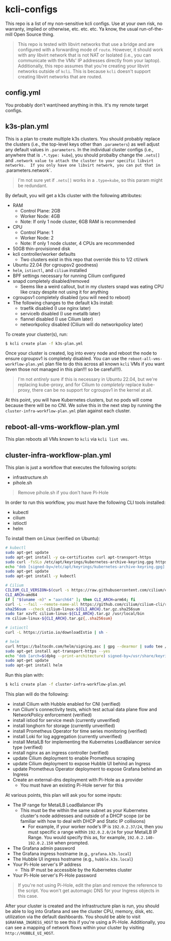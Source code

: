 # kcli-configs

This repo is a list of my non-sensitive kcli configs.  Use at
your own risk, no warranty, implied or otherwise, etc. etc. etc.  Ya
know, the usual run-of-the-mill Open Source thing.

> This repo is tested with libvirt networks that use a bridge and are
> configured with a forwarding mode of `route`.  However, it should work
> with any libvirt network that is not NAT or Isolated (i.e., you can
> communicate with the VMs' IP addresses directly from your laptop).
> Additionally, this repo assumes that you're creating your libvirt
> networks outside of `kcli`.  This is because `kcli` doesn't support
> creating libvirt networks that are routed.

## config.yml

You probably don't want/need anything in this.  It's my remote target
configs.

## k3s-plan.yml

This is a plan to create multiple k3s clusters.  You should probably
replace the clusters (i.e., the top-level keys other than `.parameters`)
as well adjust any default values in `.parameters`.  In the individual
cluster configs (i.e., anywhere that is `.*.type: kube`), you should
probalby change the `.nets[]` and `.network value to attach the cluster
to your specific libvirt networks.  If you only have one libvirt
network, you can put that in `.parameters.network`.

> I'm not sure yet if `.nets[]` works in a `.type=kube`, so this param
> might be redundant.

By default, you will get a k3s cluster with the following attributes:
* RAM
  * Control Plane: 2GB
  * Worker Node: 4GB
  * Note: If only 1 node cluster, 6GB RAM is recommended
* CPU
  * Control Plane: 1
  * Worker Node: 2
  * Note: If only 1 node cluster, 4 CPUs are recommended
* 50GB thin-provisioned disk
* kcli controller/worker defaults
  * Two clusters exist in this repo that override this to 1/2 ctl/wrk
* Ubuntu 22.04 (for cgroupsv2 goodness)
* `helm`, `istioctl`, and `cilium` installed
* BPF settings necessary for running Cilium configured
* snapd completely disabled/removed
  * Seems like a weird callout, but in my clusters snapd was eating CPU
    like crazy despite not using it for anything
* cgroupsv1 completely disabled (you will need to reboot)
* The following changes to the default k3s install:
  * traefik disabled (I use nginx later)
  * servicelb disabled (I use metallb later)
  * flannel disabled (I use Cilium later)
  * networkpolicy disabled (Cilium will do networkpolicy later)

To create your cluster(s), run:

```bash
$ kcli create plan -f k3s-plan.yml
```

Once your cluster is created, log into every node and reboot the node to
ensure cgroupsv1 is completely disabled.  You can use the
`reboot-all-vms-workflow-plan.yml` plan file to do this across all known
`kcli` VMs if you want (even those not managed in this plan!!! so be
careful!!!).

> I'm not _entirely_ sure if this is necessary in Ubuntu 22.04, but
> we're replacing kube-proxy, and for Cilium to _completely_ replace
> kube-proxy, there can be no support for cgroupsv1 in the kernel at
> all.

At this point, you will have Kubernetes clusters, but no pods will come
because there will be no CNI.  We solve this in the next step by running
the `cluster-infra-workflow-plan.yml` plan against each cluster.

## reboot-all-vms-workflow-plan.yml

This plan reboots all VMs known to `kcli` via `kcli list vms`.

## cluster-infra-workflow-plan.yml

This plan is just a workflow that executes the following scripts:

* infrastructure.sh
* pihole.sh

> Remove pihole.sh if you don't have Pi-Hole

In order to run this workflow, you must have the following CLI tools installed:

* kubectl
* cilium
* istioctl
* helm

To install them on Linux (verified on Ubuntu):

```bash
# kubectl
sudo apt-get update
sudo apt-get install -y ca-certificates curl apt-transport-https
sudo curl -fsSLo /etc/apt/keyrings/kubernetes-archive-keyring.gpg https://packages.cloud.google.com/apt/doc/apt-key.gpg
echo "deb [signed-by=/etc/apt/keyrings/kubernetes-archive-keyring.gpg] https://apt.kubernetes.io/ kubernetes-xenial main" | sudo tee /etc/apt/sources.list.d/kubernetes.list
sudo apt-get update
sudo apt-get install -y kubectl

# Cilium
CILIUM_CLI_VERSION=$(curl -s https://raw.githubusercontent.com/cilium/cilium-cli/master/stable.txt)
CLI_ARCH=amd64
if [ "$(uname -m)" = "aarch64" ]; then CLI_ARCH=arm64; fi
curl -L --fail --remote-name-all https://github.com/cilium/cilium-cli/releases/download/${CILIUM_CLI_VERSION}/cilium-linux-${CLI_ARCH}.tar.gz{,.sha256sum}
sha256sum --check cilium-linux-${CLI_ARCH}.tar.gz.sha256sum
sudo tar xzvfC cilium-linux-${CLI_ARCH}.tar.gz /usr/local/bin
rm cilium-linux-${CLI_ARCH}.tar.gz{,.sha256sum}

# istioctl
curl -L https://istio.io/downloadIstio | sh -

# helm
curl https://baltocdn.com/helm/signing.asc | gpg --dearmor | sudo tee /usr/share/keyrings/helm.gpg > /dev/null
sudo apt-get install apt-transport-https --yes
echo "deb [arch=$(dpkg --print-architecture) signed-by=/usr/share/keyrings/helm.gpg] https://baltocdn.com/helm/stable/debian/ all main" | sudo tee /etc/apt/sources.list.d/helm-stable-debian.list
sudo apt-get update
sudo apt-get install helm
```

Run this plan with:

```bash
$ kcli create plan -f cluster-infra-workflow-plan.yml
```

This plan will do the following:

* install Cilium with Hubble enabled for CNI (verified)
* run Cilium's connectivity tests, which test actual data plane flow
  and NetworkPolicy enforcement (verified)
* install istiod for service mesh (currently unverified)
* install longhorn for storage (currently unverified)
* install Prometheus Operator for time series monitoring (verified)
* install Loki for log aggregation (currently unverified)
* install MetalLB for implementing the Kubernetes LoadBalancer service
  type (verified)
* install nginx as an ingress controller (verified)
* update Cilium deployment to enable Prometheus scraping
* update Cilium deployment to expose Hubble UI behind an Ingress
* update Prometheus Operator deployment to expose Grafana behind an
  Ingress
* Create an external-dns deployment with Pi-Hole as a provider
  * You must have an existing Pi-Hole server for this

At various points, this plan will ask you for some inputs:

* The IP range for MetalLB LoadBalancer IPs
  * This must be the within the same subnet as your Kubernetes cluster's
    node addresses and outside of a DHCP scope (or be familiar with how
    to deal with DHCP and Static IP collisions)
    * For example, if your worker node's IP is `192.0.2.37/24`, then you
      must specific a range within `192.0.2.0/24` for your MetalLB IP
      Range.  You would specify this as, for example,
      `192.0.2.140-192.0.2.150` when prompted.
* The Grafana admin password
* The Grafana ingress hostname (e.g., `grafana.k3s.local`)
* The Hubble UI ingress hostname (e.g., `hubble.k3s.local`)
* Your Pi-Hole server's IP address
  * This IP must be accessible by the Kubernetes cluster
* Your Pi-Hole server's Pi-Hole password

> If you're not using Pi-Hole, edit the plan and remove the reference to
> the script.  You won't get automagic DNS for your Ingress objects in
> this case.

After your cluster is created and the infrastructure plan is run, you
should be able to log into Grafana and see the cluster CPU, memory,
disk, etc. utilization via the default dashboards.  You should be able
to visit `$GRAFANA_INGRESS_HOST` to see this if you're using a Pi-Hole.
Additionally, you can see a mapping of network flows within your cluster
by visiting `http://HUBBLE_UI_HOST`.
